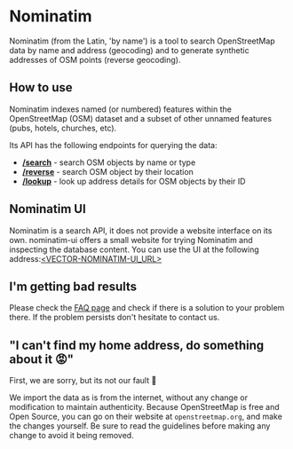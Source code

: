 # Nominatim

Nominatim (from the Latin, 'by name') is a tool to search OpenStreetMap data by name and address (geocoding) and to generate synthetic addresses of OSM points (reverse geocoding).

## How to use 
Nominatim indexes named (or numbered) features within the OpenStreetMap (OSM) dataset and a subset of other unnamed features (pubs, hotels, churches, etc).

Its API has the following endpoints for querying the data:
 * __[/search](/getting-started/vector/services/nominatim/nominatim_search.md)__ - search OSM objects by name or type
 * __[/reverse](/getting-started/vector/services/nominatim/nominatim_reverse.md)__ - search OSM object by their location
 * __[/lookup](/getting-started/vector/services/nominatim/nominatim_lookup.md)__ - look up address details for OSM objects by their ID

## Nominatim UI
Nominatim is a search API, it does not provide a website interface on its own. nominatim-ui offers a small website for trying Nominatim and inspecting the database content.
You can use the UI at the following address:[<VECTOR-NOMINATIM-UI_URL>](<VECTOR-NOMINATIM-UI_URL>)


## I'm getting bad results
Please check the [FAQ page](/getting-started/vector/services/nominatim/nominatim_faq) and check if there is a solution to your problem there. If the problem persists don't hesitate to contact us.

## "I can't find my home address, do something about it 😡"
First, we are sorry, but its not our fault 🤷

We import the data as is from the internet, without any change or modification to maintain authenticity. Because OpenStreetMap is free and Open Source, you can go on their website at `openstreetmap.org`, and make the changes yourself. Be sure to read the guidelines before making any change to avoid it being removed.
